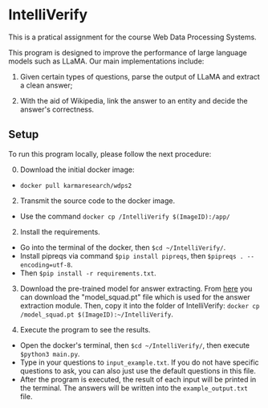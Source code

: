 # IntelliVerify
This is a pratical assignment for the course Web Data Processing Systems.

This program is designed to improve the performance of large language models such as LLaMA. Our main implementations include: 

1) Given certain types of questions, parse the output of LLaMA and extract a clean answer;

2) With the aid of Wikipedia, link the answer to an entity and decide the answer's correctness.

## Setup
To run this program locally, please follow the next procedure:

0. Download the initial docker image:
- `docker pull karmaresearch/wdps2`

2. Transmit the source code to the docker image.
- Use the command `docker cp /IntelliVerify $(ImageID):/app/`

2. Install the requirements.
  - Go into the terminal of the docker, then `$cd ~/IntelliVerify/`.
  - Install pipreqs via command `$pip install pipreqs`, then `$pipreqs . --encoding=utf-8`.
  - Then `$pip install -r requirements.txt`.


3. Download the pre-trained model for answer extracting.
   From [here](https://drive.google.com/file/d/1Az-K97XyECQ7Drvf_6MdCOVxBv9Shi2B/view?usp=drive_link) you can download the "model_squad.pt" file which is used for the answer extraction module.
   Then, copy it into the folder of IntelliVerify: `docker cp /model_squad.pt $(ImageID):~/IntelliVerify`.
   
4. Execute the program to see the results.
- Open the docker's terminal, then `$cd ~/IntelliVerify/`,
 then execute `$python3 main.py`.
- Type in your questions to `input_example.txt`. If you do not have specific questions to ask, you can also just use the default questions in this file.
 - After the program is executed, the result of each input will be printed in the terminal. The answers will be written into the `example_output.txt` file.



